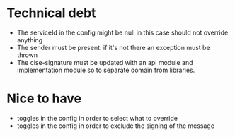 # Technical debt
* The serviceId in the config might be null in this case should not override anything
* The sender must be present: if it's not there an exception must be thrown 
* The cise-signature must be updated with an api module and implementation module so to separate domain from libraries. 

# Nice to have 
* toggles in the config in order to select what to override
* toggles in the config in order to exclude the signing of the message